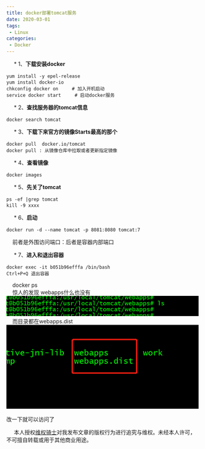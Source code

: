 ```yaml
---
title: docker部署tomcat服务
date: 2020-03-01
tags:
 - Linux
categories:
 - Docker
---
```

&nbsp;&nbsp;&nbsp;&nbsp;   * 1、**下载安装docker**<br/>
         
    yum install -y epel-release
    yum install docker-io  
    chkconfig docker on     # 加入开机启动
    service docker start     # 启动docker服务
    
&nbsp;&nbsp;&nbsp;&nbsp;   * 2、**查找服务器的tomcat信息**<br/>   

         
    docker search tomcat
    
&nbsp;&nbsp;&nbsp;&nbsp;   * 3、**下载下来官方的镜像Starts最高的那个**<br/>   

         
    docker pull  docker.io/tomcat     
    docker pull : 从镜像仓库中拉取或者更新指定镜像
    

&nbsp;&nbsp;&nbsp;&nbsp;   * 4、**查看镜像**<br/>   

         
    docker images 
    
&nbsp;&nbsp;&nbsp;&nbsp;   * 5、**先关了tomcat**<br/>   
         
    ps -ef |grep tomcat
    kill -9 xxxx 

&nbsp;&nbsp;&nbsp;&nbsp;   * 6、**启动**<br/>  
         
    docker run -d --name tomcat -p 8081:8080 tomcat:7

&nbsp;&nbsp;&nbsp;&nbsp;前者是外围访问端口：后者是容器内部端口

&nbsp;&nbsp;&nbsp;&nbsp;   * 7、**进入和退出容器**<br/>  
         
    docker exec -it b051b96efffa /bin/bash
    Ctrl+P+Q 退出容器



&nbsp;&nbsp;&nbsp;&nbsp;docker ps<br/>
&nbsp;&nbsp;&nbsp;&nbsp;惊人的发现 webapps什么也没有<br/>
![logo](./d1.png)  <br>
&nbsp;&nbsp;&nbsp;&nbsp;而目录都在webapps.dist<br/>
![logo](./d2.png)  <br>

改一下就可以访问了

















&nbsp;&nbsp;&nbsp;&nbsp; 本人授权[维权骑士](http://rightknights.com)对我发布文章的版权行为进行追究与维权。未经本人许可，不可擅自转载或用于其他商业用途。


 